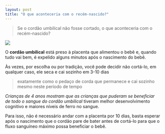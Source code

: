 ```yaml
---
layout: post
title: "O que aconteceria com o recém-nascido?"
---
```


> Se o cordão umbilical não fosse cortado, o que aconteceria com o recém-nascido?

![](https://i1.wp.com/qph.cf2.quoracdn.net/main-qimg-12e0912c7b9c1e286c678a3826f3f2b7-lq?resize=400,225)

O **cordão umbilical** está preso à placenta que alimentou o bebê e, quando tudo vai bem, é expelido alguns minutos após o nascimento do bebê.

Às vezes, por escolha ou por tradição, você pode decidir não cortá-lo, em qualquer caso, ele seca e cai sozinho em 3-10 dias 

> exatamente como o pedaço de corda que permanece e cai sozinho mesmo neste período de tempo

*Crianças de 4 anos mostram que as crianças que puderam se beneficiar de todo o sangue do cordão umbilical* tiveram melhor desenvolvimento cognitivo e maiores níveis de ferro no sangue.

Para isso, não é necessário andar com a placenta por 10 dias, basta esperar após o nascimento que o cordão pare de bater antes de cortá-lo para que o fluxo sanguíneo máximo possa beneficiar o bebê.
